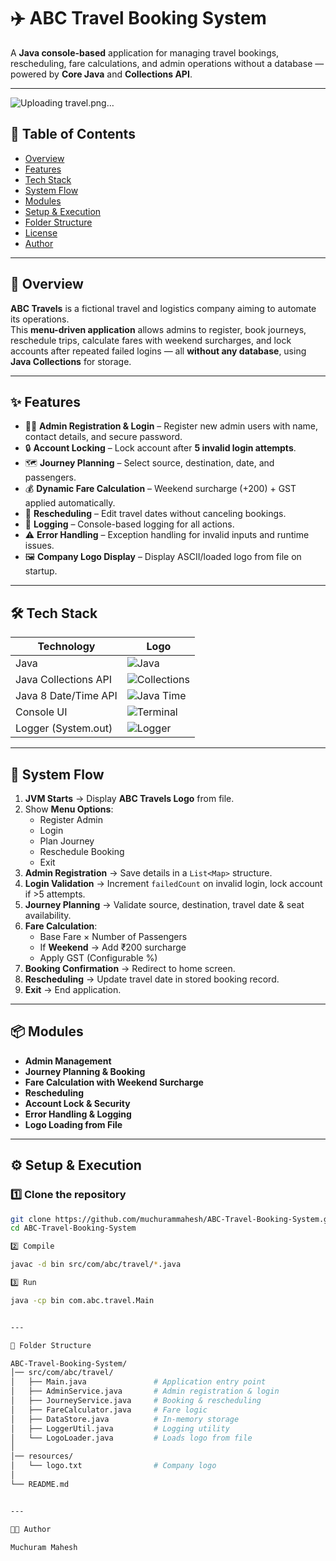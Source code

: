 # ✈️ ABC Travel Booking System

A **Java console-based** application for managing travel bookings, rescheduling, fare calculations, and admin operations without a database — powered by **Core Java** and **Collections API**.

---
![Uploading travel.png…]()

## 📜 Table of Contents
- [Overview](#-overview)
- [Features](#-features)
- [Tech Stack](#-tech-stack)
- [System Flow](#-system-flow)
- [Modules](#-modules)
- [Setup & Execution](#-setup--execution)
- [Folder Structure](#-folder-structure)
- [License](#-license)
- [Author](#-author)

---

## 📖 Overview
**ABC Travels** is a fictional travel and logistics company aiming to automate its operations.  
This **menu-driven application** allows admins to register, book journeys, reschedule trips, calculate fares with weekend surcharges, and lock accounts after repeated failed logins — all **without any database**, using **Java Collections** for storage.

---

## ✨ Features
- 👨‍💼 **Admin Registration & Login** – Register new admin users with name, contact details, and secure password.
- 🔒 **Account Locking** – Lock account after **5 invalid login attempts**.
- 🗺 **Journey Planning** – Select source, destination, date, and passengers.
- 💰 **Dynamic Fare Calculation** – Weekend surcharge (+200) + GST applied automatically.
- 📅 **Rescheduling** – Edit travel dates without canceling bookings.
- 📜 **Logging** – Console-based logging for all actions.
- ⚠ **Error Handling** – Exception handling for invalid inputs and runtime issues.
- 🖼 **Company Logo Display** – Display ASCII/loaded logo from file on startup.

---

## 🛠 Tech Stack

| Technology | Logo |
|------------|------|
| Java | ![Java](https://img.shields.io/badge/Java-ED8B00?style=for-the-badge&logo=openjdk&logoColor=white) |
| Java Collections API | ![Collections](https://img.shields.io/badge/Java%20Collections-007396?style=for-the-badge&logo=java&logoColor=white) |
| Java 8 Date/Time API | ![Java Time](https://img.shields.io/badge/Java%20Time%20API-007396?style=for-the-badge&logo=java&logoColor=white) |
| Console UI | ![Terminal](https://img.shields.io/badge/Console%20UI-000000?style=for-the-badge&logo=windows-terminal&logoColor=white) |
| Logger (System.out) | ![Logger](https://img.shields.io/badge/Logger-System.out-blue?style=for-the-badge) |

---

## 🔄 System Flow
1. **JVM Starts** → Display **ABC Travels Logo** from file.
2. Show **Menu Options**:
   - Register Admin  
   - Login  
   - Plan Journey  
   - Reschedule Booking  
   - Exit
3. **Admin Registration** → Save details in a `List<Map>` structure.
4. **Login Validation** → Increment `failedCount` on invalid login, lock account if >5 attempts.
5. **Journey Planning** → Validate source, destination, travel date & seat availability.
6. **Fare Calculation**:
   - Base Fare × Number of Passengers
   - If **Weekend** → Add ₹200 surcharge
   - Apply GST (Configurable %)
7. **Booking Confirmation** → Redirect to home screen.
8. **Rescheduling** → Update travel date in stored booking record.
9. **Exit** → End application.

---

## 📦 Modules
- **Admin Management**
- **Journey Planning & Booking**
- **Fare Calculation with Weekend Surcharge**
- **Rescheduling**
- **Account Lock & Security**
- **Error Handling & Logging**
- **Logo Loading from File**

---

## ⚙️ Setup & Execution

### 1️⃣ Clone the repository
```bash
git clone https://github.com/muchurammahesh/ABC-Travel-Booking-System.git
cd ABC-Travel-Booking-System

2️⃣ Compile

javac -d bin src/com/abc/travel/*.java

3️⃣ Run

java -cp bin com.abc.travel.Main


---

📂 Folder Structure

ABC-Travel-Booking-System/
│── src/com/abc/travel/
│   ├── Main.java               # Application entry point
│   ├── AdminService.java       # Admin registration & login
│   ├── JourneyService.java     # Booking & rescheduling
│   ├── FareCalculator.java     # Fare logic
│   ├── DataStore.java          # In-memory storage
│   ├── LoggerUtil.java         # Logging utility
│   └── LogoLoader.java         # Loads logo from file
│
│── resources/
│   └── logo.txt                # Company logo
│
└── README.md


---

👨‍💻 Author

Muchuram Mahesh
